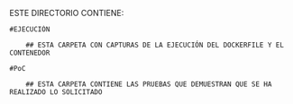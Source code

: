 ESTE DIRECTORIO CONTIENE:

	#EJECUCIÓN

		## ESTA CARPETA CON CAPTURAS DE LA EJECUCIÓN DEL DOCKERFILE Y EL CONTENEDOR 

	#PoC

		## ESTA CARPETA CONTIENE LAS PRUEBAS QUE DEMUESTRAN QUE SE HA REALIZADO LO SOLICITADO
